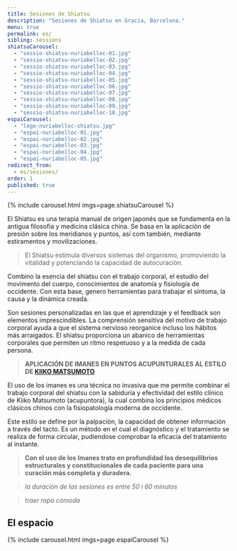 ```yaml
---
title: Sesiones de Shiatsu
description: "Sesiones de Shiatsu en Gracia, Barcelona."
menu: true
permalink: es/
sibling: sessions
shiatsuCarousel: 
  - "sessio-shiatsu-nuriabelloc-01.jpg"
  - "sessio-shiatsu-nuriabelloc-02.jpg"
  - "sessio-shiatsu-nuriabelloc-03.jpg"
  - "sessio-shiatsu-nuriabelloc-04.jpg"
  - "sessio-shiatsu-nuriabelloc-05.jpg"
  - "sessio-shiatsu-nuriabelloc-06.jpg"
  - "sessio-shiatsu-nuriabelloc-07.jpg"
  - "sessio-shiatsu-nuriabelloc-08.jpg"
  - "sessio-shiatsu-nuriabelloc-09.jpg"
  - "sessio-shiatsu-nuriabelloc-10.jpg"
espaiCarousel: 
  - "logo-nuriabelloc-shiatsu.jpg"
  - "espai-nuriabelloc-01.jpg"
  - "espai-nuriabelloc-02.jpg"
  - "espai-nuriabelloc-03.jpg"
  - "espai-nuriabelloc-04.jpg"
  - "espai-nuriabelloc-05.jpg"
redirect_from: 
  - es/sesiones/
order: 1
published: true
---
```



{% include carousel.html imgs=page.shiatsuCarousel %}

El Shiatsu es una terapia manual de origen japonés que se fundamenta en la antigua filosofía y medicina clásica china. Se basa en la aplicación de presión sobre los meridianos y puntos, así com también, mediante estiramentos y movilizaciones.

> El Shiatsu estimula diversos sistemas del organismo, promoviendo la vitalidad y potenciando la capacidad de autocuración.

Combino la esencia del shiatsu con el trabajo corporal, el estudio del movimento del cuerpo, conocimientos de anatomía y fisiología de occidente. Con esta base, genero herramientas para trabajar el síntoma, la causa y la dinámica creada.

Son sesiones personalizadas en las que el aprendizaje y el feedback son elementos imprescindibles. La comprensión sensitiva del motivo de trabajo corporal ayuda a que el sistema nervioso reorganice incluso los hábitos más arraigados. El shiatsu proporciona un abanico de herramientas corporales que permiten un ritmo respetuoso y a la medida de cada persona.

> **APLICACIÓN DE IMANES EN PUNTOS ACUPUNTURALES AL ESTILO DE [KIIKO MATSUMOTO](http://www.kiikomatsumoto.com/)**

El uso de los imanes es una técnica no invasiva que me permite combinar el trabajo corporal del shiatsu con la sabiduría y efectividad del estilo clínico de Kiiko Matsumoto (acupuntora), la cual combina los principios médicos clásicos chinos con la fisiopatología moderna de occidente.

Este estilo se define por la palpación, la capacidad de obtener información a través del tacto. Es un método en el cual el diagnóstico y el tratamiento se realiza de forma circular, pudiendose comprobar la eficacia del tratamiento al instante.

> **Con el uso de los Imanes trato en profundidad los desequilibrios estructurales y constitucionales de cada paciente para una curación más completa y duradera.**

> _la duración de las sesiones es entre 50 i 60 minutos_

> _traer ropa cómoda_

## El espacio

{% include carousel.html imgs=page.espaiCarousel %}
